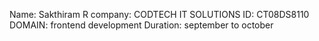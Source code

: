 Name: Sakthiram R
company: CODTECH IT SOLUTIONS
ID: CT08DS8110
DOMAIN: frontend development
Duration: september to october
